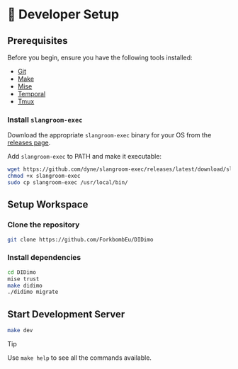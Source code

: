 <!--
SPDX-FileCopyrightText: 2025 Forkbomb BV

SPDX-License-Identifier: AGPL-3.0-or-later
-->

# 🤖 Developer Setup

## **Prerequisites**

Before you begin, ensure you have the following tools installed:

-   [Git](https://git-scm.com/downloads)
-   [Make](https://www.gnu.org/software/make)
-   [Mise](https://mise.jdx.dev/getting-started.html)
-   [Temporal](https://docs.temporal.io/cli)
-   [Tmux](https://github.com/tmux/tmux/wiki/Installing)

### **Install `slangroom-exec`**

Download the appropriate `slangroom-exec` binary for your OS from the [releases page](https://github.com/dyne/slangroom-exec/releases).

Add `slangroom-exec` to PATH and make it executable:

```bash
wget https://github.com/dyne/slangroom-exec/releases/latest/download/slangroom-exec-Linux-x86_64 -O slangroom-exec
chmod +x slangroom-exec
sudo cp slangroom-exec /usr/local/bin/
```

## **Setup Workspace**

### **Clone the repository**

```bash
git clone https://github.com/ForkbombEu/DIDimo
```

### **Install dependencies**

```bash
cd DIDimo
mise trust
make didimo
./didimo migrate
```

## **Start Development Server**

```bash
make dev
```

> [!TIP]
> Use `make help` to see all the commands available.
